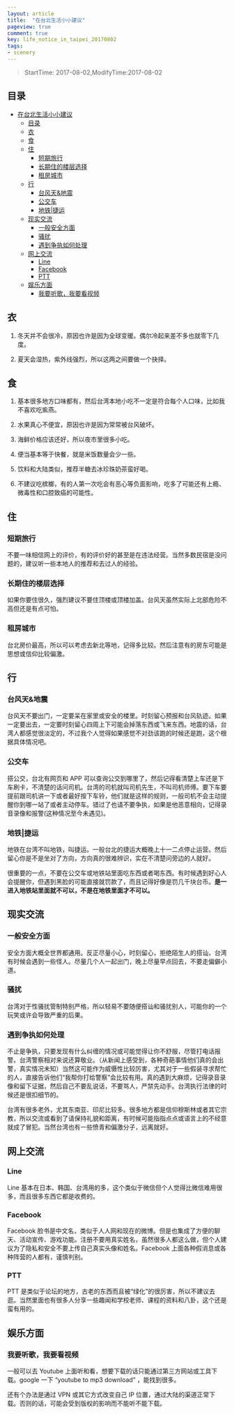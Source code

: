 ```yaml
---
layout: article
title:  "在台北生活小小建议"
pageview: true
comment: true
key: life_notice_in_taipei_20170802
tags:
- scenery
---
```


> StartTime: 2017-08-02,ModifyTime:2017-08-02

<!---more--->

## 目录
<!-- TOC depthFrom:1 depthTo:6 withLinks:1 updateOnSave:1 orderedList:0 -->

- [在台北生活小小建议](#在台北生活小小建议)
	- [目录](#目录)
	- [衣](#衣)
	- [食](#食)
	- [住](#住)
		- [短期旅行](#短期旅行)
		- [长期住的楼层选择](#长期住的楼层选择)
		- [租房城市](#租房城市)
	- [行](#行)
		- [台风天&地震](#台风天地震)
		- [公交车](#公交车)
		- [地铁|捷运](#地铁捷运)
	- [现实交流](#现实交流)
		- [一般安全方面](#一般安全方面)
		- [骚扰](#骚扰)
		- [遇到争执如何处理](#遇到争执如何处理)
	- [网上交流](#网上交流)
		- [Line](#line)
		- [Facebook](#facebook)
		- [PTT](#ptt)
	- [娱乐方面](#娱乐方面)
		- [我要听歌，我要看视频](#我要听歌我要看视频)

<!-- /TOC -->

## 衣
1. 冬天并不会很冷，原因也许是因为全球变暖。偶尔冷起来差不多也就零下几度。

2. 夏天会湿热，紫外线强烈，所以这两之间要做一个抉择。

## 食
1. 基本很多地方口味都有，然后台湾本地小吃不一定是符合每个人口味，比如我不喜欢吃紫燕。

2. 水果真心不便宜，原因也许是因为常常被台风破坏。

3. 海鲜价格应该还好，所以夜市里很多小吃。

4. 便当基本等于快餐，就是米饭数量会少一些。

5. 饮料和大陆类似，推荐半糖去冰珍珠奶茶蛮好喝。

6. 不建议吃槟榔，有的人第一次吃会有恶心等负面影响，吃多了可能还有上瘾、微毒性和口腔致癌的可能性。


## 住
### 短期旅行
不要一味相信网上的评价，有的评价好的甚至是在违法经营。当然多数民宿是没问题的，建议听一些本地人的推荐和去过人的经验。
### 长期住的楼层选择
如果你要住很久，强烈建议不要住顶楼或顶楼加盖。台风天虽然实际上北部危险不高但还是有点可怕。
### 租房城市
台北房价最高，所以可以考虑去新北等地，记得多比较。然后注意有的房东可能是思想或信仰比较偏激。

## 行
### 台风天&地震
台风天不要出门，一定要呆在家里或安全的楼里。时刻留心预报和台风轨迹。如果一定要出去，一定要时刻留心四周上下可能会掉落东西或飞来东西。地震的话，台湾人都感觉很淡定的，不过我个人觉得如果感觉不对劲该跑的时候还是跑，这个根据具体情况吧。
### 公交车
搭公交，台北有网页和 APP 可以查询公交到哪里了，然后记得看清楚上车还是下车刷卡，不清楚的话问司机。台湾的司机就叫司机先生，不叫司机师傅。要下车要提前跟司机讲一下或者最好按下车铃，他们就是这样的规则，一般司机不会主动提醒你到哪一站了或者主动停车。错过了也请不要争执，如果是他恶意相向，记得录音录像和报警(这种情况至今未遇见)。

### 地铁|捷运
地铁在台湾不叫地铁，叫捷运。一般台北的捷运大概晚上十一二点停止运营。然后留心你是不是坐对了方向，方向真的很难辨识，实在不清楚问旁边的人就好。

很重要的一点，不要在公交车或地铁站里面吃东西或者喝东西。有时候遇到好心人会提醒你，但遇到黑脸的可能直接就罚款了，而且记得好像是罚几千块台币。**是一进入地铁站里面就不可以，不是在地铁里面才不可以。**

## 现实交流
### 一般安全方面
安全方面大概全世界都通用。反正尽量小心，时刻留心，拒绝陌生人的搭讪，台湾有时候会遇到一些怪人。尽量几个人一起出门，晚上尽量早点回去，不要走偏僻小道。

### 骚扰
台湾对于性骚扰管制特别严格，所以轻易不要随便搭讪和骚扰别人，可能你的一个玩笑或许会导致严重的后果。

### 遇到争执如何处理
不止是争执，只要发现有什么纠缠的情况或可能觉得让你不舒服，尽管打电话报警。台湾警察相对来说还算敬业。（从新闻上感受到，各种奇葩事情他们真的会出警，真实情况未知）当然这可能作为威慑性比较厉害，尤其对于一些假装寻求帮忙的人，直接告诉他们“我帮你打给警察”会比较有用。真的遇到大麻烦，记得录音录像和留下证据，然后自己不要乱说话，不要骂人，严禁先动手。台湾执行法律的时候还是很扣细节的。

台湾有很多老外，尤其东南亚、印尼比较多。很多地方都是信仰穆斯林或者其它宗教，所以交流或看到了请保持礼貌和距离，有时候可能指指点点或语言上的不经意就成了冒犯。当然台湾也有一些愤青和偏激分子，远离就好。

## 网上交流
### Line
Line 基本在日本、韩国、台湾用的多，这个类似于微信但个人觉得比微信难用很多，而且很多东西它都是收费的。
### Facebook
Facebook 脸书是中文名，类似于人人网和现在的微博。但是也集成了方便的聊天、活动宣传、游戏功能。注册不要用真实姓名，虽然很多人都这么做，但个人建议为了隐私和安全不要上传自己真实头像和姓名。Facebook 上面各种假消息或各种阵营的人都有，谨慎判别。
### PTT
PTT 是类似于论坛的地方，古老的东西而且被“绿化”的很厉害，所以不建议去逛。当然里面也有很多人分享一些趣闻和学校老师、课程的资料和八卦，这个还是蛮有用的。

## 娱乐方面
### 我要听歌，我要看视频
一般可以去 Youtube 上面听和看，想要下载的话只能通过第三方网站或工具下载。google 一下 “youtube to mp3
 download” ，能找到很多。

还有个办法是通过 VPN 或其它方式改变自己 IP 位置，通过大陆的渠道正常下载。否则的话，可能会受到版权的影响而不能听不能下载。
